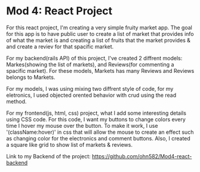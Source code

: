 # Mod 4: React Project

For this react project, I'm creating a very simple fruity market app. The goal for this app is to have public user to create a list of market that provides info of what the market is and creating a list of fruits that the market provides & and create a reviev for that spacific market.

For my backend(rails API) of this project, I've created 2 diffrent models: Markes(showing the list of markets), and Reviews(for commenting a spacific market). For these models, Markets has many Reviews and Reviews belongs to Markets.

For my models, I was using mixing two diffrent style of code, for my eletronics, I used objected orented behavior with crud using the read method.

For my frontend(js, html, css) project, what I add some interesting details using CSS code. For this code, I want my buttons to change colors every time I hover my mouse over the button. To make it work, I use '(className:hover)' in css that will allow the mouse to create an effect such as changing color for the electronics and comment buttons. Also, I created a square like grid to show list of markets & reviews.

Link to my Backend of the project: https://github.com/ohn582/Mod4-react-backend
